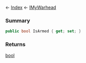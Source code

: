 ← [Index](Api-Index) ← [IMyWarhead](Sandbox.ModAPI.Ingame.IMyWarhead)

### Summary

```csharp
public bool IsArmed { get; set; }
```

### Returns

[bool](https://docs.microsoft.com/en-us/dotnet/api/system.boolean?view=netframework-4.6)

